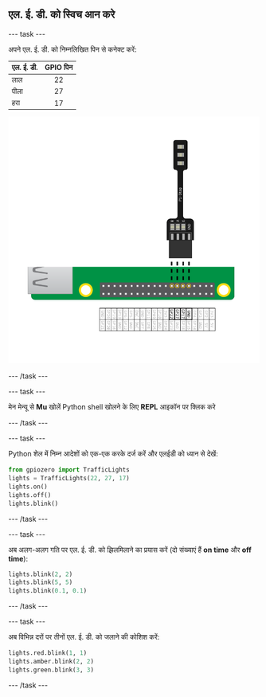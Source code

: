 ## एल. ई. डी. को स्विच आन करे

\--- task \---

अपने एल. ई. डी. को निम्नलिखित पिन से कनेक्ट करें:

| एल. ई. डी. | GPIO पिन |
| ---------- |:--------:|
| लाल        |    22    |
| पीला       |    27    |
| हरा        |    17    |

![pi gpio 22,27,17 से संपर्क छोड़ दिया है और जमीन से भी](images/Traffic-Lights-Diagram.png)

\--- /task \---

\--- task \---

मेन मेन्यू से **Mu** खोलें Python shell खोलने के लिए **REPL** आइकॉन पर क्लिक करे

\--- /task \---

\--- task \---

Python शेल में निम्न आदेशों को एक-एक करके दर्ज करें और एलईडी को ध्यान से देखें:

```python
from gpiozero import TrafficLights
lights = TrafficLights(22, 27, 17)
lights.on()
lights.off()
lights.blink()
```

\--- /task \---

\--- task \---

अब अलग-अलग गति पर एल. ई. डी. को झिलमिलाने का प्रयास करें (दो संख्याएं हैं **on time** और **off time**):

```python
lights.blink(2, 2)
lights.blink(5, 5)
lights.blink(0.1, 0.1)
```

\--- /task \---

\--- task \---

अब विभिन्न दरों पर तीनों एल. ई. डी. को जलाने की कोशिश करें:

```python
lights.red.blink(1, 1)
lights.amber.blink(2, 2)
lights.green.blink(3, 3)
```

\--- /task \---